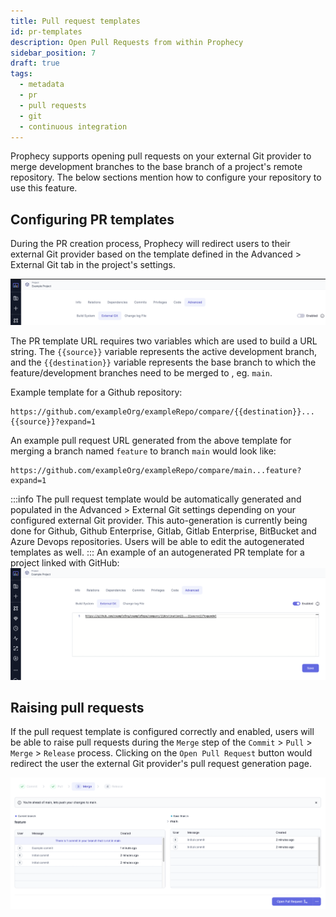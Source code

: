 ```yaml
---
title: Pull request templates
id: pr-templates
description: Open Pull Requests from within Prophecy
sidebar_position: 7
draft: true
tags:
  - metadata
  - pr
  - pull requests
  - git
  - continuous integration
---
```


Prophecy supports opening pull requests on your external Git provider to merge
development branches to the base branch of a project's remote repository.
The below sections mention how to configure your repository to use this feature.

## Configuring PR templates

During the PR creation process, Prophecy will redirect users to their
external Git provider based on the template defined in the Advanced > External Git tab in the project's settings.

![PR template Advanced tab](img/pbt-template-advanced.png)

The PR template URL requires two variables which are used to build a URL string.
The `{{source}}` variable represents the active development branch, and the
`{{destination}}` variable
represents the base branch to which the feature/development branches need to be merged to
, eg. `main`.

Example template for a Github repository:

```shell
https://github.com/exampleOrg/exampleRepo/compare/{{destination}}...{{source}}?expand=1
```

An example pull request URL generated from the above template for merging a branch named `feature`
to branch `main` would look like:

```shell
https://github.com/exampleOrg/exampleRepo/compare/main...feature?expand=1
```

:::info
The pull request template would be automatically generated and populated in the Advanced > External Git
settings depending on your configured external Git provider. This auto-generation is
currently being done for Github, Github Enterprise, Gitlab, Gitlab Enterprise, BitBucket and Azure Devops repositories.
Users will be able to edit the autogenerated templates as well.
:::
An example of an autogenerated PR template for a project linked with GitHub:
![PR template autogenrate](img/pr-template-autogen.png)

## Raising pull requests

If the pull request template is configured correctly and enabled, users will be able to raise pull requests
during the `Merge` step of the `Commit` > `Pull` > `Merge` > `Release` process. Clicking on the `Open Pull Request` button would redirect
the user the external Git provider's pull request generation page.

![PR creation](img/pr-template-openpr.png)
